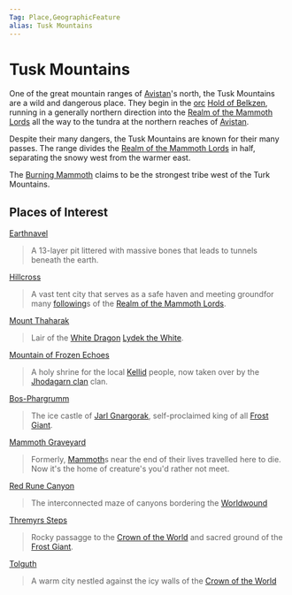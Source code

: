 ```yaml
---
Tag: Place,GeographicFeature
alias: Tusk Mountains
---
```

# Tusk Mountains
One of the great mountain ranges of [Avistan](questforthefrozenflame/docs/Backstory/Places/Avistan.md)'s north, the Tusk Mountains are a wild and dangerous place. They begin in the [orc](questforthefrozenflame/docs/Backstory/Notions/Races/Orc.md) [Hold of Belkzen](questforthefrozenflame/docs/Backstory/Places/Hold-of-Belkzen.md), running in a generally northern direction into the [Realm of the Mammoth Lords](questforthefrozenflame/docs/Backstory/Places/Realm-of-the-Mammoth-Lords.md) all the way to the tundra at the northern reaches of [Avistan](questforthefrozenflame/docs/Backstory/Places/Avistan.md). 

Despite their many dangers, the Tusk Mountains are known for their many passes. The range divides the [Realm of the Mammoth Lords](questforthefrozenflame/docs/Backstory/Places/Realm-of-the-Mammoth-Lords.md) in half, separating the snowy west from the warmer east. 

The [Burning Mammoth](questforthefrozenflame/docs/Backstory/Organizations/Burning-Mammoth.md) claims to be the strongest tribe west of the Turk Mountains.

## Places of Interest
[Earthnavel](questforthefrozenflame/docs/Backstory/Places/Places-of-Interest/Earthnavel.md)
> A 13-layer pit littered with massive bones that leads to tunnels beneath the earth.

[Hillcross](questforthefrozenflame/docs/Backstory/Places/Settlements/Hillcross.md)
> A vast tent city that serves as a safe haven and meeting groundfor many [following](questforthefrozenflame/docs/Backstory/Notions/Following.md)s of the [Realm of the Mammoth Lords](questforthefrozenflame/docs/Backstory/Places/Realm-of-the-Mammoth-Lords.md).

[Mount Thaharak](questforthefrozenflame/docs/Backstory/Places/Geographical-Features/Mount-Thaharak.md)
> Lair of the [White Dragon](questforthefrozenflame/docs/Backstory/NPCs/Monsters/White-Dragon.md) [Lydek the White](questforthefrozenflame/docs/Backstory/NPCs/Monsters/Invidivuals/Lydek-the-White.md).

[Mountain of Frozen Echoes](questforthefrozenflame/docs/Backstory/Places/Geographical-Features/Mountain-of-Frozen-Echoes.md)
> A holy shrine for the local [Kellid](questforthefrozenflame/docs/Backstory/Notions/Kellid.md) people, now taken over by the [Jhodagarn clan](questforthefrozenflame/docs/Backstory/Organizations/Jhodagarn-clan.md) clan.

[Bos-Phargrumm](questforthefrozenflame/docs/Backstory/Places/Places-of-Interest/Bos-Phargrumm.md)
>The ice castle of [Jarl Gnargorak](questforthefrozenflame/docs/Backstory/NPCs/Monsters/Invidivuals/Jarl-Gnargorak.md), self-proclaimed king of all [Frost Giant](questforthefrozenflame/docs/Backstory/NPCs/Monsters/Frost-Giant.md).

[Mammoth Graveyard](questforthefrozenflame/docs/Backstory/Places/Places-of-Interest/Mammoth-Graveyard.md)
> Formerly, [Mammoth](questforthefrozenflame/docs/Backstory/NPCs/Fauna/Mammoth.md)s near the end of their lives travelled here to die. Now it's the home of creature's you'd rather not meet.

[Red Rune Canyon](questforthefrozenflame/docs/Backstory/Places/Places-of-Interest/Red-Rune-Canyon.md)
> The interconnected maze of canyons bordering the [Worldwound](questforthefrozenflame/docs/Backstory/Places/Worldwound.md)

[Thremyrs Steps](questforthefrozenflame/docs/Backstory/Places/Places-of-Interest/Thremyrs-Steps.md)
> Rocky passagge to the [Crown of the World](questforthefrozenflame/docs/Backstory/Places/Crown-of-the-World.md) and sacred ground of the [Frost Giant](questforthefrozenflame/docs/Backstory/NPCs/Monsters/Frost-Giant.md).

[Tolguth](questforthefrozenflame/docs/Backstory/Places/Settlements/Tolguth.md)
>A warm city nestled against the icy walls of the [Crown of the World](questforthefrozenflame/docs/Backstory/Places/Crown-of-the-World.md)
